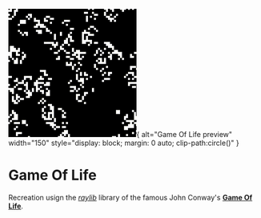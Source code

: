 ![](img/gameoflife.gif){ alt="Game Of Life preview" 
			width="150"
			style="display: block; margin: 0 auto; clip-path:circle()" }

# Game Of Life

Recreation usign the [*raylib*](https://github.com/raysan5/raylib) library of the famous John Conway's [**Game Of Life**](https://en.wikipedia.org/wiki/Conway%27s_Game_of_Life).